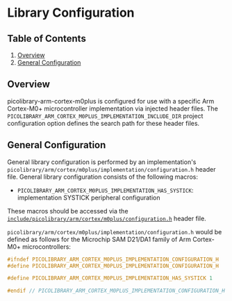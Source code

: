 # Library Configuration

## Table of Contents
1. [Overview](#overview)
1. [General Configuration](#general-configuration)

## Overview
picolibrary-arm-cortex-m0plus is configured for use with a specific Arm Cortex-M0+
microcontroller implementation via injected header files.
The `PICOLIBRARY_ARM_CORTEX_M0PLUS_IMPLEMENTATION_INCLUDE_DIR` project configuration
option defines the search path for these header files.

## General Configuration
General library configuration is performed by an implementation's
`picolibrary/arm/cortex/m0plus/implementation/configuration.h` header file.
General library configuration consists of the following macros:
- `PICOLIBRARY_ARM_CORTEX_M0PLUS_IMPLEMENTATION_HAS_SYSTICK`: implementation SYSTICK
  peripheral configuration

These macros should be accessed via the
[`include/picolibrary/arm/cortex/m0plus/configuration.h`](https://github.com/apcountryman/picolibrary-arm-cortex-m0plus/blob/main/include/picolibrary/arm/cortex/m0plus/configuration.h)
header file.

`picolibrary/arm/cortex/m0plus/implementation/configuration.h` would be defined as follows
for the Microchip SAM D21/DA1 family of Arm Cortex-M0+ microcontrollers:
```c++
#ifndef PICOLIBRARY_ARM_CORTEX_M0PLUS_IMPLEMENTATION_CONFIGURATION_H
#define PICOLIBRARY_ARM_CORTEX_M0PLUS_IMPLEMENTATION_CONFIGURATION_H

#define PICOLIBRARY_ARM_CORTEX_M0PLUS_IMPLEMENTATION_HAS_SYSTICK 1

#endif // PICOLIBRARY_ARM_CORTEX_M0PLUS_IMPLEMENTATION_CONFIGURATION_H
```

